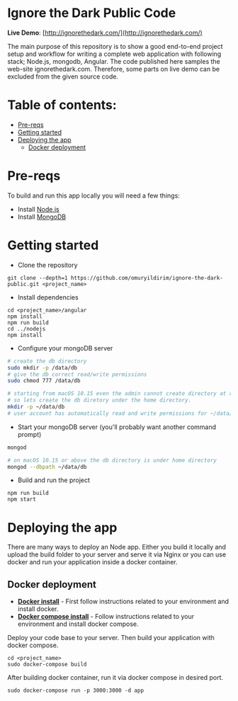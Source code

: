 # Ignore the Dark Public Code

**Live Demo**: [http://ignorethedark.com/](http://ignorethedark.com/)
 

The main purpose of this repository is to show a good end-to-end project setup and workflow for writing a complete web application with following stack; Node.js, mongodb, Angular.
The code published here samples the web-site ignorethedark.com. Therefore, some parts on live demo can be excluded from the given source code.

# Table of contents:

- [Pre-reqs](#pre-reqs)
- [Getting started](#getting-started)
- [Deploying the app](#deploying-the-app)
	- [Docker deployment](#docker-deployment)

# Pre-reqs
To build and run this app locally you will need a few things:
- Install [Node.js](https://nodejs.org/en/)
- Install [MongoDB](https://docs.mongodb.com/manual/installation/)

# Getting started
- Clone the repository
```
git clone --depth=1 https://github.com/omuryildirim/ignore-the-dark-public.git <project_name>
```
- Install dependencies
```
cd <project_name>/angular
npm install
npm run build
cd ../nodejs
npm install
```
- Configure your mongoDB server
```bash
# create the db directory
sudo mkdir -p /data/db
# give the db correct read/write permissions
sudo chmod 777 /data/db

# starting from macOS 10.15 even the admin cannot create directory at root
# so lets create the db diretory under the home directory.
mkdir -p ~/data/db
# user account has automatically read and write permissions for ~/data/db.
```
- Start your mongoDB server (you'll probably want another command prompt)
```bash
mongod

# on macOS 10.15 or above the db directory is under home directory
mongod --dbpath ~/data/db
```
- Build and run the project
```
npm run build
npm start
```

# Deploying the app
There are many ways to deploy an Node app. Either you build it locally and upload the build folder to your server and serve it via Nginx or you can use docker and run your application inside a docker container.


## Docker deployment
- [**Docker install**](https://docs.docker.com/install/) - First follow instructions related to your environment and install docker.
- [**Docker compose install**](https://docs.docker.com/compose/install/) - Follow instructions related to your environment and install docker compose.

Deploy your code base to your server. Then build your application with docker compose.
```
cd <project_name>
sudo docker-compose build
```

After building docker container, run it via docker compose in desired port.
```
sudo docker-compose run -p 3000:3000 -d app
```
